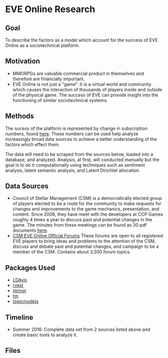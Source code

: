 # EVE Online Research

## Goal

To describe the factors as a model which account for the success of EVE Online as a sociotechnical platform.

## Motivation 
* MMORPGs are valuable commercial product in themselves and therefore are financially important.
* EVE Online is not just a "game". It is a virtual world and community which causes the interaction of thousands of players inside and outside of the physical game. The success of EVE can provide insight into the functioning of similar sociotechnical systems.

## Methods
The sucess of the platform is represented by change in subscription numbers, found [here](http://eve-offline.net/?server=tranquility). These numbers can be used help analyze increasingly broad data sources to achieve a better understanding of the factors which effect them. 

The data will need to be scraped from the sources below, loaded into a database, and analyzed. Analysis, at first, will conducted manually but the goal is to do it computationally using techniques such as sentiment analysis, latent semantic analysis, and Latent Dirichlet allocation.

## Data Sources
* Council of Stellar Management (CSM) is a democratically elected group of players elected to be a route for the community to make requests for changes and improvements to the game mechanics, presentation, and content. Since 2008, they have meet with the developers at CCP Games roughly 4 times a year to discuss past and potential changes in the game. The minutes from these meetings can be found as 30 pdf documents [here](https://community.eveonline.com/community/csm/meeting-minutes/).
* [CSM EVE Online Official Forums](https://forums.eveonline.com/default.aspx?g=forum&c=65) These forums are open to all registered EVE players to bring ideas and problems to the attention of the CSM, discuss and debate past and potential changes, and campaign to be a member of the CSM. Contains about 3,500 forum topics.

## Packages Used
* [LDAvis]()
* [rvest](https://github.com/hadley/rvest)
* [stringr]()
* [tm](https://cran.r-project.org/web/packages/tm/index.html)
* [topicmodels]()

## Timeline
* Summer 2016: Complete data set from 2 sources listed above and create basic tools to analyze it.

## Files

